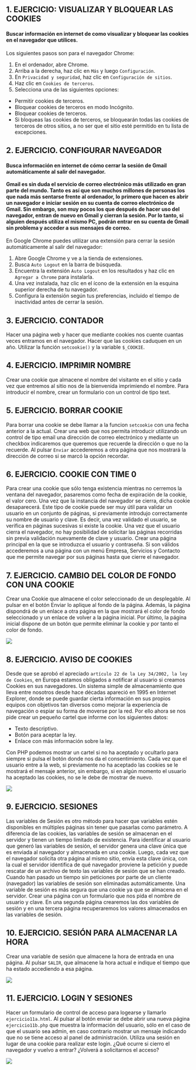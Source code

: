 ## 1. EJERCICIO: VISUALIZAR Y BLOQUEAR LAS COOKIES
#### Buscar información en internet de como visualizar y bloquear las cookies en el navegador que utilices.

Los siguientes pasos son para el navegador Chrome:

1. En el ordenador, abre Chrome.
2. Arriba a la derecha, haz clic en `Más` y luego `Configuración`.
3. En `Privacidad y seguridad`, haz clic en `Configuración de sitios`.
4. Haz clic en `Cookies de terceros`.
5. Selecciona una de las siguientes opciones:
  - Permitir cookies de terceros.
  - Bloquear cookies de terceros en modo Incógnito.
  - Bloquear cookies de terceros.
  - Si bloqueas las cookies de terceros, se bloquearán todas las cookies de terceros de otros sitios, a no ser que el sitio esté permitido en tu lista de excepciones.

## 2. EJERCICIO. CONFIGURAR NAVEGADOR
#### Busca información en internet de cómo cerrar la sesión de Gmail automáticamente al salir del navegador.<br><br> Gmail es sin duda el servicio de correo electrónico más utilizado en gran parte del mundo. Tanto es así que son muchos millones de personas los que nada más sentarse frente al ordenador, lo primero que hacen es abrir un navegador e iniciar sesión en su cuenta de correo electrónico de Gmail. Sin embargo, son muy pocos los que después de hacer uso del navegador, entran de nuevo en Gmail y cierran la sesión. Por lo tanto, si alguien después utiliza el mismo PC, podrán entrar en su cuenta de Gmail sin problema y acceder a sus mensajes de correo.

En Google Chrome puedes utilizar una extensión para cerrar la sesión automáticamente al salir del navegador:

1. Abre Google Chrome y ve a la tienda de extensiones.
2. Busca `Auto Logout` en la barra de búsqueda.
3. Encuentra la extensión `Auto Logout` en los resultados y haz clic en `Agregar a Chrome` para instalarla.
4. Una vez instalada, haz clic en el ícono de la extensión en la esquina superior derecha de tu navegador.
5. Configura la extensión según tus preferencias, incluido el tiempo de inactividad antes de cerrar la sesión.

## 3. EJERCICIO. CONTADOR
Hacer una página web y hacer que mediante cookies nos cuente cuantas veces entramos en el
navegador. Hacer que las cookies caduquen en un año. Utilizar la función `setcookie()` y la variable
`$_COOKIE`.

## 4. EJERCICIO. IMPRIMIR NOMBRE

Crear una cookie que almacene el nombre del visitante en el sitio y cada vez que
entremos al sitio nos de la bienvenida imprimiendo el nombre. Para introducir el nombre,
crear un formulario con un control de tipo text.

## 5. EJERCICIO. BORRAR COOKIE

Para borrar una cookie se debe llamar a la funcion `setcookie` con una fecha anterior
a la actual. Crear una web que nos permita introducir utilizando un control de tipo email una
dirección de correo electrónico y mediante un checkbox indicaremos que queremos que recuerde la
dirección o que no la recuerde. Al pulsar `Enviar` accederemos a otra página que nos mostrará la
dirección de correo si se marcó la opción recordar.

## 6. EJERCICIO. COOKIE CON TIME 0

Para crear una cookie que sólo tenga existencia mientras no cerremos la ventana
del navegador, pasaremos como fecha de expiración de la cookie, el valor cero. Una vez que la
instancia del navegador se cierra, dicha cookie desaparecerá.
Este tipo de cookie puede ser muy útil para validar un usuario en un conjunto de páginas, si
previamente introdujo correctamente su nombre de usuario y clave. Es decir, una vez validado
el usuario, se verifica en páginas sucesivas si existe la cookie. Una vez que el usuario cierra el
navegador, no hay posibilidad de solicitar las páginas recorridas sin previa validación
nuevamente de clave y usuario.
Crear una página principal en la que se introduzca el usuario y contraseña. Si son válidos
accederemos a una página con un menú Empresa, Servicios y Contacto que me permite
navegar por sus páginas hasta que cierre el navegador.

## 7. EJERCICIO. CAMBIO DEL COLOR DE FONDO CON UNA COOKIE
Crear una Cookie que almacene el color seleccionado de un desplegable. Al pulsar
en el botón Enviar lo aplique al fondo de la página. Además, la página dispondrá de un enlace a
otra página en la que mostrará el color de fondo seleccionado y un enlace de volver a la página
inicial. Por último, la página inicial dispone de un botón que permite eliminar la cookie y por
tanto el color de fondo.

![](https://github.com/ceciliacortess/DWS/assets/131865373/a4a6fe42-ee82-48ce-a27b-7fb7951e97da)


## 8. EJERCICIO. AVISO DE COOKIES
Desde que se aprobó el apreciado `artículo 22 de la Ley 34/2002, la ley de Cookies`, en Europa
estamos obligados a notificar al usuario si creamos Cookies en sus navegadores. Un sistema simple
de almacenamiento que lleva entre nosotros desde hace décadas apareció en 1995 en Internet
Explorer, donde se puede guardar cierta información en sus propios equipos con objetivos tan
diversos como mejorar la experiencia de navegación o espiar su forma de moverse por la red.
Por ello ahora se nos pide crear un pequeño cartel que informe con los siguientes datos:
- Texto descriptivo.
- Botón para aceptar la ley.
- Enlace con más información sobre la ley.
  
Con PHP podemos mostrar un cartel si no ha aceptado y ocultarlo para siempre si pulsa el botón
donde nos da el consentimiento.
Cada vez que el usuario entre a la web, si previamente no ha aceptado las cookies se le mostrará
el mensaje anterior, sin embargo, si en algún momento el usuario ha aceptado las cookies, no se le
debe de mostrar de nuevo.

![](https://github.com/ceciliacortess/DWS/assets/131865373/643eaab1-ea3f-4402-a0aa-1ae2d1d3bf48)

## 9. EJERCICIO. SESIONES
Las variables de Sesión es otro método para hacer que variables estén disponibles
en múltiples páginas sin tener que pasarlas como parámetro. A diferencia de las cookies, las
variables de sesión se almacenan en el servidor y tienen un tiempo limitado de existencia.
Para identificar al usuario que generó las variables de sesión, el servidor genera una clave
única que es enviada al navegador y almacenada en una cookie. Luego, cada vez que el
navegador solicita otra página al mismo sitio, envía esta clave única, con la cual el servidor
identifica de qué navegador proviene la petición y puede rescatar de un archivo de texto las
variables de sesión que se han creado.
Cuando han pasado un tiempo sin peticiones por parte de un cliente (navegador) las variables
de sesión son eliminadas automáticamente. Una variable de sesión es más segura que una
cookie ya que se almacena en el servidor.
Crear una página con un formulario que nos pida el nombre de usuario y clave. En una segunda
página crearemos las dos variables de sesión y en una tercera página recuperaremos los
valores almacenados en las variables de sesión.

## 10. EJERCICIO. SESIÓN PARA ALMACENAR LA HORA
Crear una variable de sesión que almacene la hora de entrada en una página. Al
pulsar `SALIR`, que almacene la hora actual e indique el tiempo que ha estado accediendo a esa página.

![](https://github.com/ceciliacortess/DWS/assets/131865373/37dd193d-c27f-43cc-aa5b-d6189c9831e1)

## 11. EJERCICIO. LOGIN Y SESIONES
Hacer un formulario de control de acceso para logearse y llamarlo `ejercicio11a.html`. Al pulsar al
botón enviar se debe abrir una nueva página `ejercicio11b.php` que muestra la información del
usuario, sólo en el caso de que el usuario sea admin, en caso contrario mostrar un mensaje
indicando que no se tiene acceso al panel de administración.
Utiliza una sesión en lugar de una cookie para realizar este login. ¿Qué ocurre si cierro el
navegador y vuelvo a entrar? ¿Volverá a solicitarnos el acceso?

![](https://github.com/ceciliacortess/DWS/assets/131865373/a4429d3c-242d-4545-a968-11fca9b46a70)
